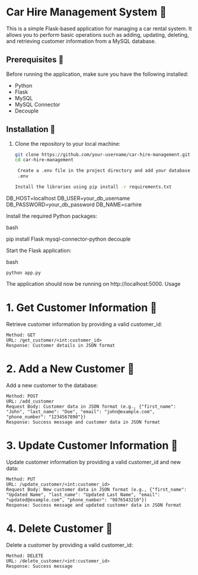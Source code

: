 # Car Hire Management System 🚀

This is a simple Flask-based application for managing a car rental system. It allows you to perform basic operations such as adding, updating, deleting, and retrieving customer information from a MySQL database.

## Prerequisites 🚀

Before running the application, make sure you have the following installed:

- Python
- Flask
- MySQL
- MySQL Connector
- Decouple

## Installation 🚀

1. Clone the repository to your local machine:

   ```bash
   git clone https://github.com/your-username/car-hire-management.git
   cd car-hire-management
   
    Create a .env file in the project directory and add your database configuration. For example:
    .env
   
   Install the libraries using pip install -r requirements.txt

DB_HOST=localhost
DB_USER=your_db_username
DB_PASSWORD=your_db_password
DB_NAME=carhire

Install the required Python packages:

bash

pip install Flask mysql-connector-python decouple

Start the Flask application:

bash

    python app.py

The application should now be running on http://localhost:5000.
Usage
# 1. Get Customer Information 🚀

Retrieve customer information by providing a valid customer_id:

    Method: GET
    URL: /get_customer/<int:customer_id>
    Response: Customer details in JSON format

# 2. Add a New Customer 🚀

Add a new customer to the database:

    Method: POST
    URL: /add_customer
    Request Body: Customer data in JSON format (e.g., {"first_name": "John", "last_name": "Doe", "email": "john@example.com", "phone_number": "1234567890"})
    Response: Success message and customer data in JSON format

# 3. Update Customer Information 🚀

Update customer information by providing a valid customer_id and new data:

    Method: PUT
    URL: /update_customer/<int:customer_id>
    Request Body: New customer data in JSON format (e.g., {"first_name": "Updated Name", "last_name": "Updated Last Name", "email": "updated@example.com", "phone_number": "9876543210"})
    Response: Success message and updated customer data in JSON format

# 4. Delete Customer 🚀

Delete a customer by providing a valid customer_id:

    Method: DELETE
    URL: /delete_customer/<int:customer_id>
    Response: Success message

